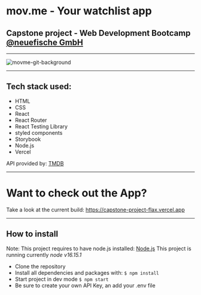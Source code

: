 # mov.me - Your watchlist app

## Capstone project - Web Development Bootcamp [@neuefische GmbH](https://www.neuefische.de)

---
![movme-git-background](https://user-images.githubusercontent.com/74057596/178466609-fba5caa6-2796-4224-a06e-87909b168400.jpg)

---

## Tech stack used:

- HTML
- CSS
- React
- React Router
- React Testing Library
- styled components
- Storybook
- Node.js
- Vercel

API provided by: [TMDB](https://www.themoviedb.org/)

---

# Want to check out the App?

Take a look at the current build: https://capstone-project-flax.vercel.app

---

## How to install

Note: This project requires to have node.js installed: [Node.js](https://nodejs.org/en/)
This project is running currently _node v16.15.1_

- Clone the repository
- Install all dependencies and packages with: `$ npm install`
- Start project in dev mode `$ npm start`
- Be sure to create your own API Key, an add your .env file
